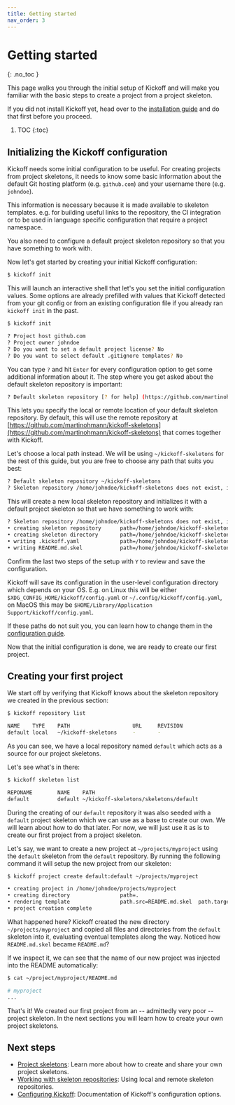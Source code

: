 ```yaml
---
title: Getting started
nav_order: 3
---
```


# Getting started
{: .no_toc }

This page walks you through the initial setup of Kickoff and will make you
familiar with the basic steps to create a project from a project skeleton.

If you did not install Kickoff yet, head over to the [installation
guide](installation) and do that first before you proceed.

1. TOC
{:toc}

## Initializing the Kickoff configuration

Kickoff needs some initial configuration to be useful. For creating projects
from project skeletons, it needs to know some basic information about the
default Git hosting platform (e.g. `github.com`) and your username there (e.g.
`johndoe`).

This information is necessary because it is made available to
skeleton templates. e.g. for building useful links to the repository, the CI
integration or to be used in language specific configuration that require a
project namespace.

You also need to configure a default project skeleton repository so that you
have something to work with.

Now let's get started by creating your initial Kickoff configuration:

```bash
$ kickoff init
```

This will launch an interactive shell that let's you set the initial
configuration values. Some options are already prefilled with values that
Kickoff detected from your git config or from an existing configuration file if
you already ran `kickoff init` in the past.

```bash
$ kickoff init

? Project host github.com
? Project owner johndoe
? Do you want to set a default project license? No
? Do you want to select default .gitignore templates? No
```

You can type `?` and hit `Enter` for every configuration option to get some
additional information about it. The step where you get asked about the default skeleton repository is important:

```bash
? Default skeleton repository [? for help] (https://github.com/martinohmann/kickoff-skeletons)
```

This lets you specify the local or remote location of your default skeleton
repository. By default, this will use the remote repository at
[https://github.com/martinohmann/kickoff-skeletons](https://github.com/martinohmann/kickoff-skeletons)
that comes together with Kickoff.

Let's choose a local path instead. We will be using `~/kickoff-skeletons` for
the rest of this guide, but you are free to choose any path that suits you
best:

```bash
? Default skeleton repository ~/kickoff-skeletons
? Skeleton repository /home/johndoe/kickoff-skeletons does not exist, initialize it? [? for help] (Y/n)
```

This will create a new local skeleton repository and initializes it with a
default project skeleton so that we have something to work with:

```bash
? Skeleton repository /home/johndoe/kickoff-skeletons does not exist, initialize it? Yes
• creating skeleton repository      path=/home/johndoe/kickoff-skeletons
• creating skeleton directory       path=/home/johndoe/kickoff-skeletons/skeletons/default
• writing .kickoff.yaml             path=/home/johndoe/kickoff-skeletons/skeletons/default/.kickoff.yaml
• writing README.md.skel            path=/home/johndoe/kickoff-skeletons/skeletons/default/README.md.skel
```

Confirm the last two steps of the setup with `Y` to review and save the
configuration.

Kickoff will save its configuration in the user-level configuration directory
which depends on your OS. E.g. on Linux this will be either
`$XDG_CONFIG_HOME/kickoff/config.yaml` or `~/.config/kickoff/config.yaml`, on
MacOS this may be `$HOME/Library/Application Support/kickoff/config.yaml`.

If these paths do not suit you, you can learn how to change them in the
[configuration guide](configuration).

Now that the initial configuration is done, we are ready to create our first project.

## Creating your first project

We start off by verifying that Kickoff knows about the skeleton repository we
created in the previous section:

```bash
$ kickoff repository list

NAME    TYPE    PATH                    URL     REVISION
default local   ~/kickoff-skeletons     -       -
```

As you can see, we have a local repository named `default` which acts as a
source for our project skeletons.

Let's see what's in there:

```bash
$ kickoff skeleton list

REPONAME        NAME    PATH
default         default ~/kickoff-skeletons/skeletons/default
```

During the creating of our `default` repository it was also seeded with a
`default` project skeleton which we can use as a base to create our own. We
will learn about how to do that later. For now, we will just use it as is to
create our first project from a project skeleton.

Let's say, we want to create a new project at `~/projects/myproject` using the
`default` skeleton from the `default` repository. By running the following
command it will setup the new project from our skeleton:

```bash
$ kickoff project create default:default ~/projects/myproject

• creating project in /home/johndoe/projects/myproject
• creating directory                path=.
• rendering template                path.src=README.md.skel  path.target=README.md
• project creation complete
```

What happened here? Kickoff created the new directory `~/projects/myproject`
and copied all files and directories from the `default` skeleton into it,
evaluating eventual templates along the way. Noticed how `README.md.skel`
became `README.md`?

If we inspect it, we can see that the name of our new project was injected into
the README automatically:

```bash
$ cat ~/project/myproject/README.md

# myproject
...
```

That's it! We created our first project from an -- admittedly very poor --
project skeleton. In the next sections you will learn how to create your own
project skeletons.

## Next steps

* [Project skeletons](skeletons): Learn more about how to create and share your
  own project skeletons.
* [Working with skeleton repositories](repositories): Using local and remote
  skeleton repositories.
* [Configuring Kickoff](configuration): Documentation of Kickoff's
  configuration options.
